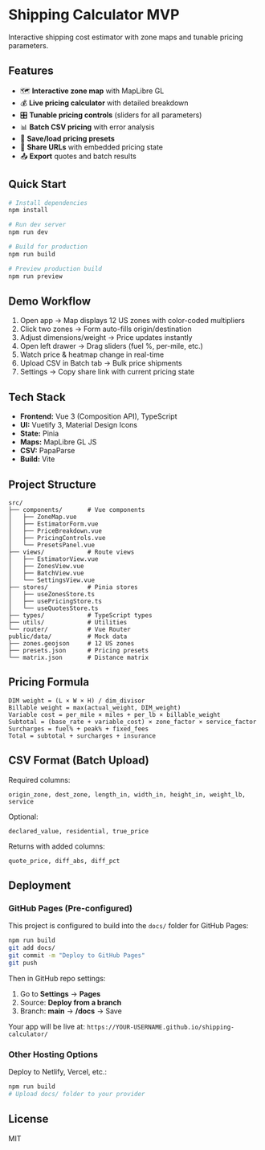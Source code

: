 # Shipping Calculator MVP

Interactive shipping cost estimator with zone maps and tunable pricing parameters.

## Features

- 🗺️ **Interactive zone map** with MapLibre GL
- 💰 **Live pricing calculator** with detailed breakdown
- 🎛️ **Tunable pricing controls** (sliders for all parameters)
- 📊 **Batch CSV pricing** with error analysis
- 💾 **Save/load pricing presets**
- 🔗 **Share URLs** with embedded pricing state
- 📤 **Export** quotes and batch results

## Quick Start

```bash
# Install dependencies
npm install

# Run dev server
npm run dev

# Build for production
npm run build

# Preview production build
npm run preview
```

## Demo Workflow

1. Open app → Map displays 12 US zones with color-coded multipliers
2. Click two zones → Form auto-fills origin/destination
3. Adjust dimensions/weight → Price updates instantly
4. Open left drawer → Drag sliders (fuel %, per-mile, etc.)
5. Watch price & heatmap change in real-time
6. Upload CSV in Batch tab → Bulk price shipments
7. Settings → Copy share link with current pricing state

## Tech Stack

- **Frontend:** Vue 3 (Composition API), TypeScript
- **UI:** Vuetify 3, Material Design Icons
- **State:** Pinia
- **Maps:** MapLibre GL JS
- **CSV:** PapaParse
- **Build:** Vite

## Project Structure

```
src/
├── components/       # Vue components
│   ├── ZoneMap.vue
│   ├── EstimatorForm.vue
│   ├── PriceBreakdown.vue
│   ├── PricingControls.vue
│   └── PresetsPanel.vue
├── views/            # Route views
│   ├── EstimatorView.vue
│   ├── ZonesView.vue
│   ├── BatchView.vue
│   └── SettingsView.vue
├── stores/           # Pinia stores
│   ├── useZonesStore.ts
│   ├── usePricingStore.ts
│   └── useQuotesStore.ts
├── types/            # TypeScript types
├── utils/            # Utilities
└── router/           # Vue Router
public/data/          # Mock data
├── zones.geojson     # 12 US zones
├── presets.json      # Pricing presets
└── matrix.json       # Distance matrix
```

## Pricing Formula

```
DIM weight = (L × W × H) / dim_divisor
Billable weight = max(actual_weight, DIM_weight)
Variable cost = per_mile × miles + per_lb × billable_weight
Subtotal = (base_rate + variable_cost) × zone_factor × service_factor
Surcharges = fuel% + peak% + fixed_fees
Total = subtotal + surcharges + insurance
```

## CSV Format (Batch Upload)

Required columns:
```
origin_zone, dest_zone, length_in, width_in, height_in, weight_lb, service
```

Optional:
```
declared_value, residential, true_price
```

Returns with added columns:
```
quote_price, diff_abs, diff_pct
```

## Deployment

### GitHub Pages (Pre-configured)

This project is configured to build into the `docs/` folder for GitHub Pages:

```bash
npm run build
git add docs/
git commit -m "Deploy to GitHub Pages"
git push
```

Then in GitHub repo settings:
1. Go to **Settings** → **Pages**
2. Source: **Deploy from a branch**
3. Branch: **main** → **/docs** → Save

Your app will be live at: `https://YOUR-USERNAME.github.io/shipping-calculator/`

### Other Hosting Options

Deploy to Netlify, Vercel, etc.:

```bash
npm run build
# Upload docs/ folder to your provider
```

## License

MIT
